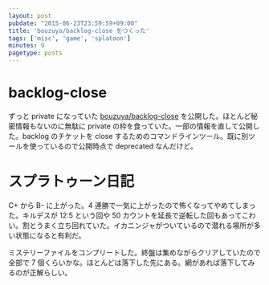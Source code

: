 ```yaml
---
layout: post
pubdate: "2015-06-23T23:59:59+09:00"
title: 'bouzuya/backlog-close をつくった'
tags: ['misc', 'game', 'splatoon']
minutes: 9
pagetype: posts
---
```

# backlog-close

ずっと private になっていた [bouzuya/backlog-close][] を公開した。ほとんど秘密情報もないのに無駄に private の枠を食っていた。一部の情報を直して公開した。backlog のチケットを close するためのコマンドラインツール。既に別ツールを使っているので公開時点で deprecated なんだけど。

# スプラトゥーン日記

C+ から B- に上がった。4 連勝で一気に上がったので怖くなってやめてしまった。キルデスが 12:5 という回や 50 カウントを延長で逆転した回もあってこわい。割とうまく立ち回れていた。イカニンジャがついているので潜れる場所が多い状態になると有利だ。

ミステリーファイルをコンプリートした。終盤は集めながらクリアしていたので全部で 7 個くらいかな。ほとんどは落下した先にある。網があれば落下してみるのが正解らしい。

[bouzuya/backlog-close]: https://github.com/bouzuya/backlog-close
